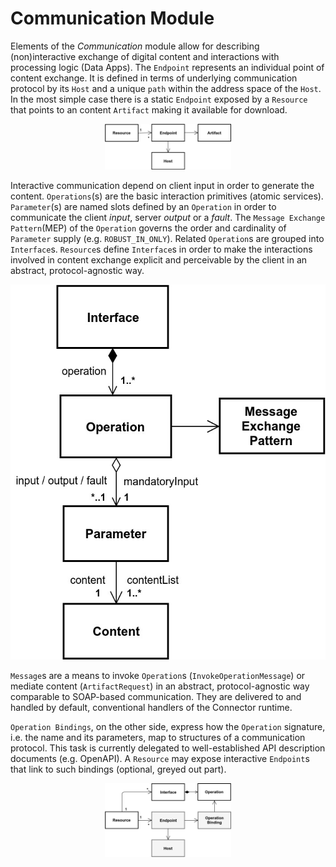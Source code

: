 # Communication Module

Elements of the *Communication* module allow for describing (non)interactive exchange of digital content and interactions with processing logic (Data Apps). The `Endpoint` represents an individual point of content exchange. It is defined in terms of underlying communication protocol by its `Host` and a unique `path` within the address space of the `Host`. In the most simple case there is a static `Endpoint` exposed by a `Resource` that points to an content `Artifact` making it available for download. <div align="center"><img alt="Concerns hexagon" src="../../images/Endpoint_Artifact.jpg" width="40%" /></div>

Interactive communication depend on client input in order to generate the content. `Operations`(s) are the basic interaction primitives (atomic services). `Parameter`(s) are named slots defined by an `Operation` in order to communicate the client *input*, server *output* or a *fault*. The `Message Exchange Pattern`(MEP) of the `Operation` governs the order and cardinality of `Parameter` supply (e.g. `ROBUST_IN_ONLY`). Related `Operation`s are grouped into `Interface`s. `Resource`s define `Interface`s in order to make the interactions involved in content exchange explicit and perceivable by the client in an abstract, protocol-agnostic way. <div align="center"><img alt="Concerns hexagon" src="../../images/Interface_Model.jpg" height="600px" /></div>

`Message`s are a means to invoke `Operation`s (`InvokeOperationMessage`) or mediate content (`ArtifactRequest`) in an abstract, protocol-agnostic way comparable to SOAP-based communication. They are delivered to and handled by default, conventional handlers of the Connector runtime.

`Operation Bindings`, on the other side, express how the `Operation` signature, i.e. the name and its parameters, map to structures of a communication protocol. This task is currently delegated to well-established API description documents (e.g. OpenAPI). A `Resource` may expose interactive `Endpoint`s that link to such bindings (optional, greyed out part).

<div align="center"><img alt="Concerns hexagon" src="../../images/InteractiveEndpoint.jpg" width="40%" /></div>
